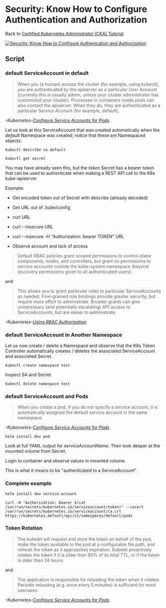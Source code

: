 # Security: Know How to Configure Authentication and Authorization

Back to [Certified Kubernetes Administrator (CKA) Tutorial](https://github.com/larkintuckerllc/k8s-cka-tutorial)

[![Security: Know How to Configure Authenication and Authorization](http://img.youtube.com/vi/XXXXX/0.jpg)]()

## Script

### default ServiceAccount in default

> When you (a human) access the cluster (for example, using kubectl), you are authenticated by the apiserver as a particular User Account (currently this is usually admin, unless your cluster administrator has customized your cluster). Processes in containers inside pods can also contact the apiserver. When they do, they are authenticated as a particular Service Account (for example, default).

*-Kubernetes-[Configure Service Accounts for Pods](https://kubernetes.io/docs/tasks/configure-pod-container/configure-service-account/)*

Let us look at this ServiceAccount that was created automatically when the *default* Namespace was created; notice that these are Namespaced objects:

```plaintext
kubectl describe sa default

kubectl get secret
```

You may have already seen this, but the *token* Secret has a bearer token that can be used to authenticate when making a REST API call to the K8s kube-apiserver.

Example:

* Get encoded token out of Secret with describe (already decoded)

* Get URL out of .kube/config

* curl URL

* curl --insecure URL

* curl --insecure -H "Authorization: bearer TOKEN" URL

* Observe account and lack of access

> Default RBAC policies grant scoped permissions to control-plane components, nodes, and controllers, but grant no permissions to service accounts outside the kube-system namespace (beyond discovery permissions given to all authenticated users).

and

> This allows you to grant particular roles to particular ServiceAccounts as needed. Fine-grained role bindings provide greater security, but require more effort to administrate. Broader grants can give unnecessary (and potentially escalating) API access to ServiceAccounts, but are easier to administrate.

*-Kubernetes-[Using RBAC Authorization](https://kubernetes.io/docs/reference/access-authn-authz/rbac/#service-account-permissions)*

### default ServiceAccount in Another Namespace

Let us now create / delete a Namespace and observe that the K8s Token Controller automatically creates / deletes the associated ServiceAccount and associated Secret.

```plaintext
kubectl create namespace test
```

Inspect SA and Secret

```plaintext
kubectl delete namespace test
```

### default ServiceAccount and Pods

> When you create a pod, if you do not specify a service account, it is automatically assigned the default service account in the same namespace.

*-Kubernetes-[Configure Service Accounts for Pods](https://kubernetes.io/docs/tasks/configure-pod-container/configure-service-account/)*

```plaintext
helm install dev pod
```

Look at full YAML output for *serviceAccountName*. Then look deeper at the mounted volume from Secret.

Login to container and observe values in mounted volume.

This is what it means to be "authenticated to a ServiceAccount".

### Complete example

```plaintext
helm install dev service-account
```

```plaintext
curl -H "Authorization: bearer $(cat /var/run/secrets/kubernetes.io/serviceaccount/token)" --cacert /var/run/secrets/kubernetes.io/serviceaccount/ca.crt https://kubernetes.default/api/v1/namespaces/default/pods
```

### Token Rotation

> The kubelet will request and store the token on behalf of the pod, make the token available to the pod at a configurable file path, and refresh the token as it approaches expiration. Kubelet proactively rotates the token if it is older than 80% of its total TTL, or if the token is older than 24 hours.

and

> The application is responsible for reloading the token when it rotates. Periodic reloading (e.g. once every 5 minutes) is sufficient for most usecases.

*-Kubernetes-[Configure Service Accounts for Pods](https://kubernetes.io/docs/tasks/configure-pod-container/configure-service-account/)*

